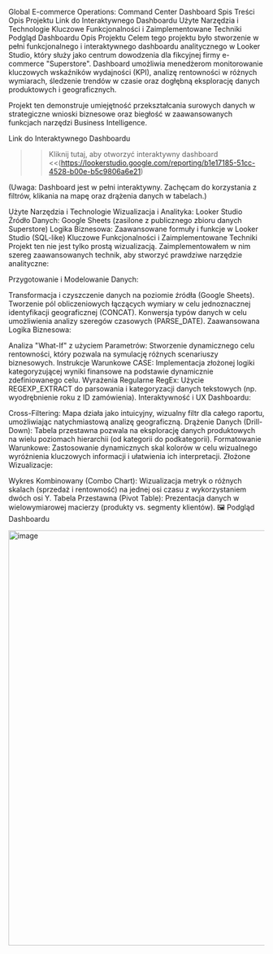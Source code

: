 Global E-commerce Operations: Command Center Dashboard
 Spis Treści
Opis Projektu
Link do Interaktywnego Dashboardu
Użyte Narzędzia i Technologie
Kluczowe Funkcjonalności i Zaimplementowane Techniki
Podgląd Dashboardu
Opis Projektu
Celem tego projektu było stworzenie w pełni funkcjonalnego i interaktywnego dashboardu analitycznego w Looker Studio, który służy jako centrum dowodzenia dla fikcyjnej firmy e-commerce "Superstore". Dashboard umożliwia menedżerom monitorowanie kluczowych wskaźników wydajności (KPI), analizę rentowności w różnych wymiarach, śledzenie trendów w czasie oraz dogłębną eksplorację danych produktowych i geograficznych.

Projekt ten demonstruje umiejętność przekształcania surowych danych w strategiczne wnioski biznesowe oraz biegłość w zaawansowanych funkcjach narzędzi Business Intelligence.

  Link do Interaktywnego Dashboardu
>> Kliknij tutaj, aby otworzyć interaktywny dashboard <<(https://lookerstudio.google.com/reporting/b1e17185-51cc-4528-b00e-b5c9806a6e21)

(Uwaga: Dashboard jest w pełni interaktywny. Zachęcam do korzystania z filtrów, klikania na mapę oraz drążenia danych w tabelach.)

  Użyte Narzędzia i Technologie
Wizualizacja i Analityka: Looker Studio
Źródło Danych: Google Sheets (zasilone z publicznego zbioru danych Superstore)
Logika Biznesowa: Zaawansowane formuły i funkcje w Looker Studio (SQL-like)
   Kluczowe Funkcjonalności i Zaimplementowane Techniki
Projekt ten nie jest tylko prostą wizualizacją. Zaimplementowałem w nim szereg zaawansowanych technik, aby stworzyć prawdziwe narzędzie analityczne:

Przygotowanie i Modelowanie Danych:

Transformacja i czyszczenie danych na poziomie źródła (Google Sheets).
Tworzenie pól obliczeniowych łączących wymiary w celu jednoznacznej identyfikacji geograficznej (CONCAT).
Konwersja typów danych w celu umożliwienia analizy szeregów czasowych (PARSE_DATE).
Zaawansowana Logika Biznesowa:

Analiza "What-If" z użyciem Parametrów: Stworzenie dynamicznego celu rentowności, który pozwala na symulację różnych scenariuszy biznesowych.
Instrukcje Warunkowe CASE: Implementacja złożonej logiki kategoryzującej wyniki finansowe na podstawie dynamicznie zdefiniowanego celu.
Wyrażenia Regularne RegEx: Użycie REGEXP_EXTRACT do parsowania i kategoryzacji danych tekstowych (np. wyodrębnienie roku z ID zamówienia).
Interaktywność i UX Dashboardu:

Cross-Filtering: Mapa działa jako intuicyjny, wizualny filtr dla całego raportu, umożliwiając natychmiastową analizę geograficzną.
Drążenie Danych (Drill-Down): Tabela przestawna pozwala na eksplorację danych produktowych na wielu poziomach hierarchii (od kategorii do podkategorii).
Formatowanie Warunkowe: Zastosowanie dynamicznych skal kolorów w celu wizualnego wyróżnienia kluczowych informacji i ułatwienia ich interpretacji.
Złożone Wizualizacje:

Wykres Kombinowany (Combo Chart): Wizualizacja metryk o różnych skalach (sprzedaż i rentowność) na jednej osi czasu z wykorzystaniem dwóch osi Y.
Tabela Przestawna (Pivot Table): Prezentacja danych w wielowymiarowej macierzy (produkty vs. segmenty klientów).
🖼️ Podgląd Dashboardu

<img width="1083" height="816" alt="image" src="https://github.com/user-attachments/assets/f5c6237d-5cee-4bd7-959b-8eae237c792a" />
